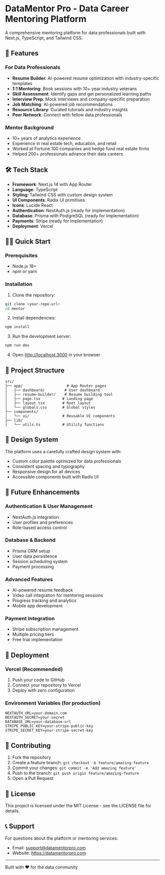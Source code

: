 # DataMentor Pro - Data Career Mentoring Platform

A comprehensive mentoring platform for data professionals built with Next.js, TypeScript, and Tailwind CSS.

## 🚀 Features

### For Data Professionals
- **Resume Builder**: AI-powered resume optimization with industry-specific templates
- **1:1 Mentoring**: Book sessions with 10+ year industry veterans
- **Skill Assessment**: Identify gaps and get personalized learning paths
- **Interview Prep**: Mock interviews and company-specific preparation
- **Job Matching**: AI-powered job recommendations
- **Resource Library**: Curated tutorials and industry insights
- **Peer Network**: Connect with fellow data professionals

### Mentor Background
- 10+ years of analytics experience
- Experience in real estate tech, education, and retail
- Worked at Fortune 100 companies and hedge fund real estate firms
- Helped 200+ professionals advance their data careers

## 🛠️ Tech Stack

- **Framework**: Next.js 14 with App Router
- **Language**: TypeScript
- **Styling**: Tailwind CSS with custom design system
- **UI Components**: Radix UI primitives
- **Icons**: Lucide React
- **Authentication**: NextAuth.js (ready for implementation)
- **Database**: Prisma with PostgreSQL (ready for implementation)
- **Payments**: Stripe (ready for implementation)
- **Deployment**: Vercel

## 🏃‍♂️ Quick Start

### Prerequisites
- Node.js 18+ 
- npm or yarn

### Installation

1. Clone the repository:
```bash
git clone <your-repo-url>
cd mentor
```

2. Install dependencies:
```bash
npm install
```

3. Run the development server:
```bash
npm run dev
```

4. Open [http://localhost:3000](http://localhost:3000) in your browser

## 📁 Project Structure

```
src/
├── app/                    # App Router pages
│   ├── dashboard/         # User dashboard
│   ├── resume-builder/    # Resume building tool
│   ├── page.tsx          # Landing page
│   ├── layout.tsx        # Root layout
│   └── globals.css       # Global styles
├── components/
│   └── ui/               # Reusable UI components
├── lib/
│   └── utils.ts          # Utility functions
```

## 🎨 Design System

The platform uses a carefully crafted design system with:
- Custom color palette optimized for data professionals
- Consistent spacing and typography
- Responsive design for all devices
- Accessible components built with Radix UI

## 🔮 Future Enhancements

### Authentication & User Management
- NextAuth.js integration
- User profiles and preferences
- Role-based access control

### Database & Backend
- Prisma ORM setup
- User data persistence
- Session scheduling system
- Payment processing

### Advanced Features
- AI-powered resume feedback
- Video call integration for mentoring sessions
- Progress tracking and analytics
- Mobile app development

### Payment Integration
- Stripe subscription management
- Multiple pricing tiers
- Free trial implementation

## 🚀 Deployment

### Vercel (Recommended)

1. Push your code to GitHub
2. Connect your repository to Vercel
3. Deploy with zero configuration

### Environment Variables (for production)

```env
NEXTAUTH_URL=your-domain.com
NEXTAUTH_SECRET=your-secret
DATABASE_URL=your-database-url
STRIPE_PUBLIC_KEY=your-stripe-public-key
STRIPE_SECRET_KEY=your-stripe-secret-key
```

## 🤝 Contributing

1. Fork the repository
2. Create a feature branch: `git checkout -b feature/amazing-feature`
3. Commit your changes: `git commit -m 'Add amazing feature'`
4. Push to the branch: `git push origin feature/amazing-feature`
5. Open a Pull Request

## 📄 License

This project is licensed under the MIT License - see the LICENSE file for details.

## 📞 Support

For questions about the platform or mentoring services:
- Email: support@datamentorpro.com
- Website: https://datamentorpro.com

---

Built with ❤️ for the data community
